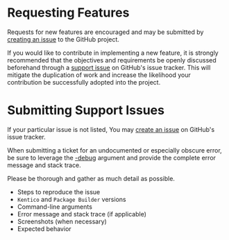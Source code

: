 # Requesting Features

Requests for new features are encouraged and may be submitted by [creating an issue](https://github.com/Ntara/Kentico.PackageBuilder/issues/new) to the GitHub project.

If you would like to contribute in implementing a new feature, it is strongly recommended that the objectives and requirements be openly discussed beforehand through a [support issue](https://github.com/Ntara/Kentico.PackageBuilder/issues) on GitHub's issue tracker. This will mitigate the duplication of work and increase the likelihood your contribution be successfully adopted into the project.

# Submitting Support Issues

If your particular issue is not listed, You may [create an issue](https://github.com/Ntara/Kentico.PackageBuilder/issues/new) on GitHub's issue tracker.

When submitting a ticket for an undocumented or especially obscure error, be sure to leverage the [-debug](https://github.com/Ntara/Kentico.PackageBuilder/wiki/Command-Arguments#-debug) argument and provide the complete error message and stack trace.

Please be thorough and gather as much detail as possible.

- Steps to reproduce the issue
- `Kentico` and `Package Builder` versions
- Command-line arguments
- Error message and stack trace (if applicable)
- Screenshots (when necessary)
- Expected behavior